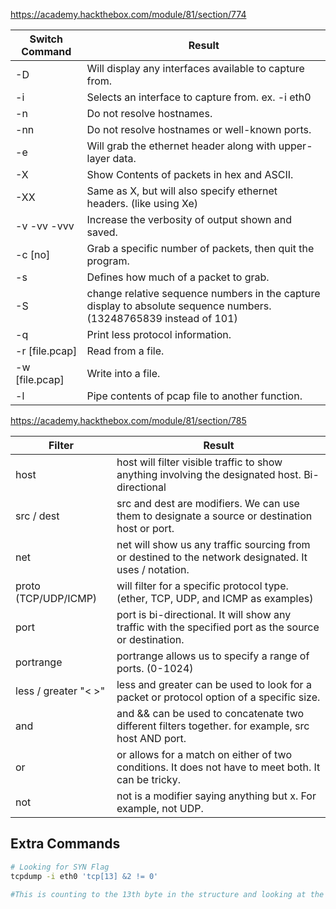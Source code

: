 https://academy.hackthebox.com/module/81/section/774

| Switch Command | Result                                                                                                             |
| -------------- | ------------------------------------------------------------------------------------------------------------------ |
| -D             | Will display any interfaces available to capture from.                                                             |
| -i             | Selects an interface to capture from. ex. -i eth0                                                                  |
| -n             | Do not resolve hostnames.                                                                                          |
| -nn            | Do not resolve hostnames or well-known ports.                                                                      |
| -e             | Will grab the ethernet header along with upper-layer data.                                                         |
| -X             | Show Contents of packets in hex and ASCII.                                                                         |
| -XX            | Same as X, but will also specify ethernet headers. (like using Xe)                                                 |
| -v -vv -vvv    | Increase the verbosity of output shown and saved.                                                                  |
| -c [no]        | Grab a specific number of packets, then quit the program.                                                          |
| -s             | Defines how much of a packet to grab.                                                                              |
| -S             | change relative sequence numbers in the capture display to absolute sequence numbers. (13248765839 instead of 101) |
| -q             | Print less protocol information.                                                                                   |
| -r [file.pcap] | Read from a file.                                                                                                  |
| -w [file.pcap] | Write into a file.                                                                                                 |
| -l             | Pipe contents of pcap file to another function.                                                                                                                   |


https://academy.hackthebox.com/module/81/section/785

| Filter               | Result                                                                                                 |
| -------------------- | ------------------------------------------------------------------------------------------------------ |
| host                 | host will filter visible traffic to show anything involving the designated host. Bi-directional        |
| src / dest           | src and dest are modifiers. We can use them to designate a source or destination host or port.         |
| net                  | net will show us any traffic sourcing from or destined to the network designated. It uses / notation.  |
| proto (TCP/UDP/ICMP) | will filter for a specific protocol type. (ether, TCP, UDP, and ICMP as examples)                      |
| port                 | port is bi-directional. It will show any traffic with the specified port as the source or destination. |
| portrange            | portrange allows us to specify a range of ports. (0-1024)                                              |
| less / greater "< >" | less and greater can be used to look for a packet or protocol option of a specific size.               |
| and                  | and && can be used to concatenate two different filters together. for example, src host AND port.      |
| or                   | or allows for a match on either of two conditions. It does not have to meet both. It can be tricky.    |
| not                  | not is a modifier saying anything but x. For example, not UDP.                                         |


## Extra Commands

```sh
# Looking for SYN Flag
tcpdump -i eth0 'tcp[13] &2 != 0'

#This is counting to the 13th byte in the structure and looking at the 2nd bit. If it is set to 1 or ON, the SYN flag is set.
```